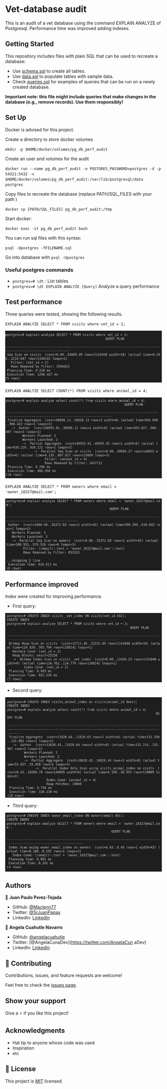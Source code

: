 # Vet-database audit

This is an audit of a vet database using the command EXPLAIN ANALYZE of Postgresql. Performance time was improved adding indexes.


## Getting Started

This repository includes files with plain SQL that can be used to recreate a database:

- Use [schema.sql](./schema.sql) to create all tables.
- Use [data.sql](./data.sql) to populate tables with sample data.
- Check [queries.sql](./queries.sql) for examples of queries that can be run on a newly created database.

 **Important note: this file might include queries that make changes in the database (e.g., remove records). Use them responsibly!**

## Set Up

Docker is advised for this project.

Create a directory to store docker volumes

`mkdir -p $HOME/docker/volumes/pg_db_perf_audit`

Create an user and volumes for the audit

`docker run --name pg_db_perf_audit -e POSTGRES_PASSWORD=postgres -d -p 54321:5432 -v $HOME/docker/volumes/pg_db_perf_audit:/var/lib/postgresql/data postgres`

Copy files to recreate the database (replace PATH/SQL_FILES with your path )

`docker cp [PATH/SQL_FILES] pg_db_perf_audit:/tmp`

Start docker:

`docker exec -it pg_db_perf_audit bash`

You can run sql files with this syntax:

`psql -Upostgres -fFILENAME.sql `

Go into database with `psql -Upostgres`

### Useful postgres commands

- `postgres=# \dt` : List tables
- `postgres=# \dt EXPLAIN ANALYZE [Query]` Analyze a query performance

## Test performance

Three queries were tested, showing the following results.

`EXPLAIN ANALYZE SELECT * FROM visits where vet_id = 2;`

![](./screenshots_exercises/query01.png)

`EXPLAIN ANALYZE SELECT COUNT(*) FROM visits where animal_id = 4;`

![](./screenshots_exercises/query02.png)

`EXPLAIN ANALYZE SELECT * FROM owners where email = 'owner_18327@mail.com';`

![](./screenshots_exercises/query03.png)

## Performance improved

Index were created for improving performance. 

- First query:

![](./screenshots_exercises/ans_query01.png)

- Second query:

![](./screenshots_exercises/ans_query02.png)

- Third query:

![](./screenshots_exercises/ans_query03.png)

## Authors

👤 **Juan Paulo Perez-Tejada**

- GitHub: [@Maclenn77](https://github.com/Maclenn77)
- Twitter: [@SrJuanPapas](https://twitter.com/SrJuanPapas)
- LinkedIn: [LinkedIn](https://linkedin.com/in/juanpaulopereztejada)

👤 **Angela Cuahutle Navarro**

- GitHub: [@angelacuahutle](https://github.com/angelacuahutle)
- Twitter: [@AngelaCunaDev](https://twitter.com/AngelaCun aDev)
- LinkedIn: [LinkedIn](https://linkedin.com/in/angelacuahutle)



## 🤝 Contributing

Contributions, issues, and feature requests are welcome!

Feel free to check the [issues page](../../issues/).

## Show your support

Give a ⭐️ if you like this project!

## Acknowledgments

- Hat tip to anyone whose code was used
- Inspiration
- etc

## 📝 License

This project is [MIT](./MIT.md) licensed.
